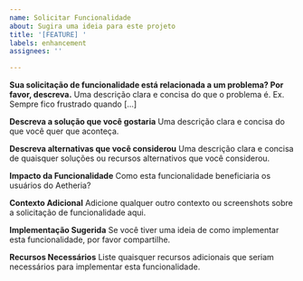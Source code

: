 ```yaml
---
name: Solicitar Funcionalidade
about: Sugira uma ideia para este projeto
title: '[FEATURE] '
labels: enhancement
assignees: ''

---
```


**Sua solicitação de funcionalidade está relacionada a um problema? Por favor, descreva.**
Uma descrição clara e concisa do que o problema é. Ex. Sempre fico frustrado quando [...]

**Descreva a solução que você gostaria**
Uma descrição clara e concisa do que você quer que aconteça.

**Descreva alternativas que você considerou**
Uma descrição clara e concisa de quaisquer soluções ou recursos alternativos que você considerou.

**Impacto da Funcionalidade**
Como esta funcionalidade beneficiaria os usuários do Aetheria?

**Contexto Adicional**
Adicione qualquer outro contexto ou screenshots sobre a solicitação de funcionalidade aqui.

**Implementação Sugerida**
Se você tiver uma ideia de como implementar esta funcionalidade, por favor compartilhe.

**Recursos Necessários**
Liste quaisquer recursos adicionais que seriam necessários para implementar esta funcionalidade. 